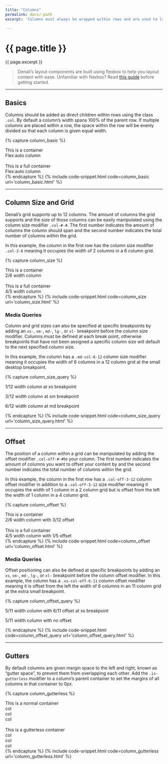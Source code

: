 ```yaml
---
title: "Columns"
permalink: docs/:path
excerpt: 'Columns must always be wrapped within rows and are used to layout content vertically or horizontally. '

---
```


# {{ page.title }}
{{ page.excerpt }}

> Denali’s layout components are built using flexbox to help you layout content with ease. Unfamiliar with flexbox? Read [this guide](https://developer.mozilla.org/en-US/docs/Web/CSS/CSS_Flexible_Box_Layout/Basic_Concepts_of_Flexbox) before getting started.

***

## Basics
Columns should be added as direct children within rows using the class `.col`. By default a column’s width spans 100% of the parent row. If multiple columns are placed within a row, the space within the row will be evenly divided so that each column is given equal width.

{% capture column_basic %}
<div class="container">
  This is a container
  <div class="row">
    <div class="col has-bg-violet-500 p-10 br-4">Flex:auto column</div>
  </div>
</div>

<br>

<div class="container-full">
  This is a full container
  <div class="row">
    <div class="col has-bg-violet-500 p-10 br-4">Flex:auto column</div>
  </div>
</div>
{% endcapture %}
{% include code-snippet.html code=column_basic url='column_basic.html' %}

***

## Column Size and Grid
Denali’s grid supports up to 12 columns. The amount of columns the grid supports and the size of those columns can be easily manipulated using the column size modifier `.col-#-#`. The first number indicates the amount of columns the column should span and the second number indicates the total number of columns within the grid.

In this example, the column in the first row has the column size modifier `.col-2-6` meaning it occupies the width of 2 columns in a 6 column grid.

{% capture column_size %}
<div class="container">
  This is a container
  <div class="row has-bg-sky-500 p-10 br-4">
    <div class="col-2-6 has-bg-violet-500 p-10 br-4">2/6 width column</div>
  </div>
</div>
<br>
<div class="container-full">
  This is a full container
  <div class="row has-bg-sky-500 p-10 br-4">
    <div class="col-4-5 has-bg-violet-500 p-10 br-4">4/5 width column</div>
  </div>
</div>
{% endcapture %}
{% include code-snippet.html code=column_size url='column_size.html' %}

### Media Queries
Column and grid sizes can also be specified at specific breakpoints by adding an `xs-`, `sm-`, `md-`, `lg-`, or `xl-` breakpoint before the column size modifier. Columns must be defined at each break point, otherwise breakpoints that have not been assigned a specific column size will default to the next specified column size.

In this example, the column has a `.md-col-6-12` column size modifier meaning it occupies the width of 6 columns in a 12 column grid at the small desktop breakpoint.

{% capture column_size_query %}
<div class="container">
  <div class="row has-bg-sky-500 p-10 br-4">
    <div class="xs-col-12-12 sm-col-9-12 md-col-6-12 has-bg-violet-500 p-10 br-4">
      <p class="sm-hide md-hide lg-hide xl-hide has-bg-violet-500">1/12 width column at xs breakpoint</p>
      <p class="xs-hide md-hide lg-hide xl-hide has-bg-violet-500">3/12 width column at sm breakpoint</p>
      <p class="xs-hide sm-hide lg-hide xl-hide has-bg-violet-500">6/12 width column at md breakpoint</p>
    </div>
  </div>
</div>
{% endcapture %}
{% include code-snippet.html code=column_size_query url='column_size_query.html' %}

***

## Offset
The position of a column within a grid can be manipulated by adding the offset modifier `.col-off-#-#`to your column. The first number indicates the amount of columns you want to offset your content by and the second number indicates the total number of columns within the grid.

In this example, the column in the first row has a `.col-off-3-12` column offset modifier in addition to a `.col-off-3-12` size modifier meaning it occupies the width of 1 column in a 2 column grid but is offset from the left the width of 1 column in a 4 column grid.

{% capture column_offset %}
<div class="container">
  This is a container
  <div class="row has-bg-sky-500 p-10 br-4">
    <div class="col-6-12 col-off-3-12 has-bg-violet-500 p-10 br-4">2/6 width column with 3/12 offset</div>
  </div>
</div>

<br>

<div class="container-full">
  This is a full container
  <div class="row has-bg-sky-500 p-10 br-4">
    <div class="col-4-5 col-off-1-5 has-bg-violet-500 p-10 br-4">4/5 width column with 1/5 offset</div>
  </div>
</div>
{% endcapture %}
{% include code-snippet.html code=column_offset url='column_offset.html' %}

### Media Queries
Offset positioning can also be defined at specific breakpoints by adding an `xs`, `sm-`, `md-`, `lg-`, or `xl-` breakpoint before the column offset modifier. In this example, the column has a `.xs-col-off-6-11` column offset modifier meaning it is offset from the left the width of 6 columns in an 11 column grid at the extra small breakpoint.

{% capture column_offset_query %}
<div class="container">
  <div class="row has-bg-sky-500 p-10 br-4">
    <div class="xs-col-5-11 xs-col-off-6-11 has-bg-violet-500 p-10 br-4">
      <p class="sm-hide md-hide lg-hide xl-hide has-bg-violet-500">5/11 width column with 6/11 offset at xs breakpoint</p>
      <p class="xs-hide has-bg-violet-500">5/11 width column with no offset</p>
    </div>
  </div>
</div>
{% endcapture %}
{% include code-snippet.html code=column_offset_query url='column_offset_query.html' %}

***

## Gutters
By default columns are given margin space to the left and right, known as “gutter space”, to prevent them from overlapping each other. Add the `.is-gutterless` modifier to a column’s parent container to set the margins of all columns in that container to 0px.

{% capture column_gutterless %}
<div class="container">
  This is a normal container
  <div class="row">
    <div class="col has-bg-violet-500 p-10 br-4">col</div>
    <div class="col has-bg-violet-500 p-10 br-4">col</div>
    <div class="col has-bg-violet-500 p-10 br-4">col</div>
  </div>
</div>
<br>
<div class="container is-gutterless">
  This is a gutterless container
  <div class="row">
    <div class="col has-bg-violet-500 p-10 br-4">col</div>
    <div class="col has-bg-violet-500 p-10 br-4">col</div>
    <div class="col has-bg-violet-500 p-10 br-4">col</div>
  </div>
</div>
{% endcapture %}
{% include code-snippet.html code=column_gutterless url='column_gutterless.html' %}
